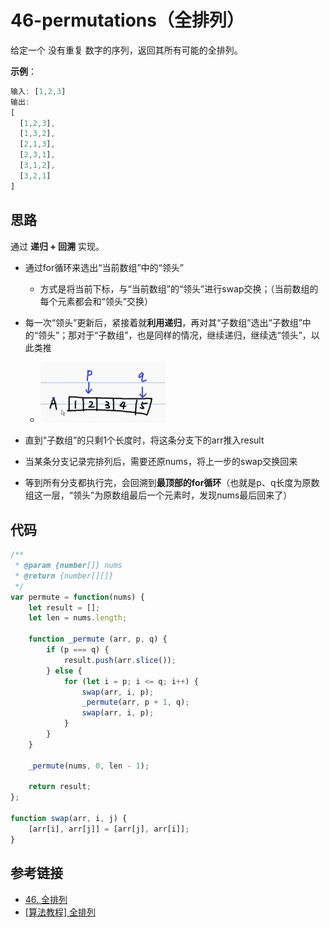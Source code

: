 # 46-permutations（全排列）

给定一个 没有重复 数字的序列，返回其所有可能的全排列。

**示例**：
```js
输入: [1,2,3]
输出:
[
  [1,2,3],
  [1,3,2],
  [2,1,3],
  [2,3,1],
  [3,1,2],
  [3,2,1]
]
```

## 思路
通过 **递归 + 回溯** 实现。
 - 通过for循环来选出“当前数组”中的“领头”
    - 方式是将当前下标，与“当前数组”的“领头”进行swap交换；（当前数组的每个元素都会和“领头”交换）

 - 每一次“领头”更新后，紧接着就**利用递归**，再对其“子数组”选出“子数组”中的“领头”；那对于“子数组”，也是同样的情况，继续递归，继续选“领头”，以此类推
    - <img src="./../img/46-a.png" width="200px">

 - 直到“子数组”的只剩1个长度时，将这条分支下的arr推入result

 - 当某条分支记录完排列后，需要还原nums，将上一步的swap交换回来

 - 等到所有分支都执行完，会回溯到**最顶部的for循环**（也就是p、q长度为原数组这一层，“领头”为原数组最后一个元素时，发现nums最后回来了）

## 代码
```js
/**
 * @param {number[]} nums
 * @return {number[][]}
 */
var permute = function(nums) {
    let result = [];
    let len = nums.length;

    function _permute (arr, p, q) {
        if (p === q) {
            result.push(arr.slice());
        } else {
            for (let i = p; i <= q; i++) {
                swap(arr, i, p);
                _permute(arr, p + 1, q);
                swap(arr, i, p);
            }
        }
    }

    _permute(nums, 0, len - 1);

    return result;
};

function swap(arr, i, j) {
    [arr[i], arr[j]] = [arr[j], arr[i]];
}
```


## 参考链接
 - [46. 全排列](https://leetcode-cn.com/problems/permutations/)
 - [[算法教程] 全排列](https://www.bilibili.com/video/av9830088?from=search&seid=5967589139650667616)